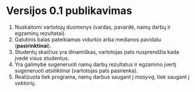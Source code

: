 # Versijos 0.1 publikavimas
1. Nuskaitomi vartotojų duomenys (vardas, pavardė, namų darbų ir egzaminų rezultatai).
2. Galutinis balas pateikiamas vidurkio arba medianos pavidalu (**pasirinktinai**).
3. Studentų skaičius yra dinamiškas, vartotojas pats nusprendžia kada įvedė visus studentus.
4. Yra galimybė sugeneruoti namų darbų rezultatus ir egzamino įvertį sugeneruoti *atsitiktinai* (vartotojas pats pasirenka).
5. Realizuota tiek programa, namų darbus saugant į *masyvą*, tiek saugant į *vektorių*.

